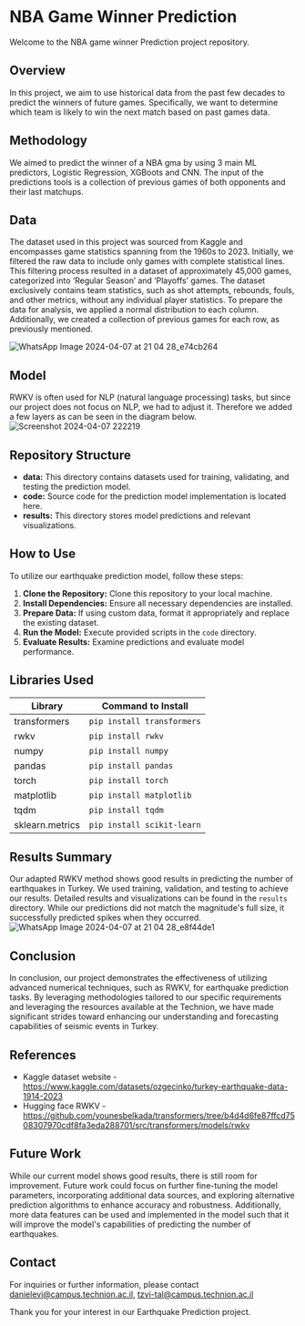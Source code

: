 # NBA Game Winner Prediction
Welcome to the NBA game winner Prediction project repository.


## Overview
In this project, we aim to use historical data from the past few decades to predict the winners of future games. Specifically, we want to determine which team is likely to win the next match based on past games data.


## Methodology
We aimed to predict the winner of a NBA gma by using 3 main ML predictors, Logistic Regression, XGBoots and CNN. The input of the predictions tools is a collection of previous games of both opponents and their last matchups. 


## Data
The dataset used in this project was sourced from Kaggle and encompasses game statistics spanning from the 1960s to 2023. Initially, we filtered the raw data to include only games with complete statistical lines. This filtering process resulted in a dataset of approximately 45,000 games, categorized into ‘Regular Season’ and ‘Playoffs’ games. The dataset exclusively contains team statistics, such as shot attempts, rebounds, fouls, and other metrics, without any individual player statistics. To prepare the data for analysis, we applied a normal distribution to each column. Additionally, we created a collection of previous games for each row, as previously mentioned.


![WhatsApp Image 2024-04-07 at 21 04 28_e74cb264](https://github.com/DanielLevi6/046211-Deep-Learning/assets/88712194/c96e8a3b-c3f8-4f27-8d41-56e13096ba48)

## Model
RWKV is often used for NLP (natural language processing) tasks, but since our project does not focus on NLP, we had to adjust it. Therefore we added a few layers as can be seen in the diagram below.
![Screenshot 2024-04-07 222219](https://github.com/DanielLevi6/046211-Deep-Learning/assets/88712194/c4901f7e-f8c9-4b31-9d58-10795da04ea7)


## Repository Structure
- **data:** This directory contains datasets used for training, validating, and testing the prediction model.
- **code:** Source code for the prediction model implementation is located here.
- **results:** This directory stores model predictions and relevant visualizations.


## How to Use
To utilize our earthquake prediction model, follow these steps:
1. **Clone the Repository:** Clone this repository to your local machine.
2. **Install Dependencies:** Ensure all necessary dependencies are installed.
3. **Prepare Data:** If using custom data, format it appropriately and replace the existing dataset.
4. **Run the Model:** Execute provided scripts in the `code` directory.
5. **Evaluate Results:** Examine predictions and evaluate model performance.

## Libraries Used

| Library              | Command to Install                   |
|----------------------|--------------------------------------|
| transformers         | `pip install transformers`           |
| rwkv                 | `pip install rwkv`                   |
| numpy                | `pip install numpy`                  |
| pandas               | `pip install pandas`                 |
| torch                | `pip install torch`                  |
| matplotlib           | `pip install matplotlib`             |
| tqdm                 | `pip install tqdm`                   |
| sklearn.metrics      | `pip install scikit-learn`           |

## Results Summary
Our adapted RWKV method shows good results in predicting the number of earthquakes in Turkey. We used training, validation, and testing to achieve our results. Detailed results and visualizations can be found in the `results` directory. While our predictions did not match the magnitude's full size, it successfully predicted spikes when they occurred.
![WhatsApp Image 2024-04-07 at 21 04 28_e8f44de1](https://github.com/DanielLevi6/046211-Deep-Learning/assets/88712194/943feeb5-5404-42fb-9433-4372b0844a0b)


## Conclusion
In conclusion, our project demonstrates the effectiveness of utilizing advanced numerical techniques, such as RWKV, for earthquake prediction tasks. By leveraging methodologies tailored to our specific requirements and leveraging the resources available at the Technion, we have made significant strides toward enhancing our understanding and forecasting capabilities of seismic events in Turkey.


## References
- Kaggle dataset website - https://www.kaggle.com/datasets/ozgecinko/turkey-earthquake-data-1914-2023
- Hugging face RWKV - https://github.com/younesbelkada/transformers/tree/b4d4d6fe87ffcd7508307970cdf8fa3eda288701/src/transformers/models/rwkv


## Future Work
While our current model shows good results, there is still room for improvement. Future work could focus on further fine-tuning the model parameters, incorporating additional data sources, and exploring alternative prediction algorithms to enhance accuracy and robustness.
Additionally, more data features can be used and implemented in the model such that it will improve the model's capabilities of predicting the number of earthquakes.

## Contact
For inquiries or further information, please contact danielevi@campus.technion.ac.il, tzvi-tal@campus.technion.ac.il

Thank you for your interest in our Earthquake Prediction project.
